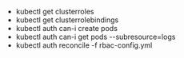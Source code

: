 * kubectl get clusterroles
* kubectl get clusterrolebindings
* kubectl auth can-i create pods
* kubectl auth can-i get pods --subresource=logs
* kubectl auth reconcile -f rbac-config.yml


